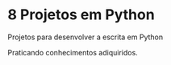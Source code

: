# 8 Projetos em Python
 Projetos para desenvolver a escrita em Python

 Praticando conhecimentos adiquiridos.